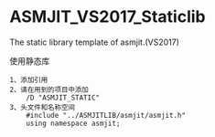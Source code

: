 # ASMJIT_VS2017_Staticlib
The static library template of asmjit.(VS2017)

使用静态库

	1、添加引用
	2、请在用到的项目中添加 
		/D "ASMJIT_STATIC" 
	3、头文件和名称空间
		#include "../ASMJITLIB/asmjit/asmjit.h"
		using namespace asmjit;
		
